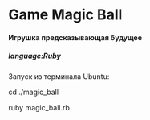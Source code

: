 <h1>Game Magic Ball</h1>

<h4> Игрушка предсказывающая будущее</h4><p>
<h5><p>language:Ruby</h5><p>
  
  </h6>Запуск из терминала Ubuntu:<p>
  cd ./magic_ball <p>
  ruby magic_ball.rb</h6>
